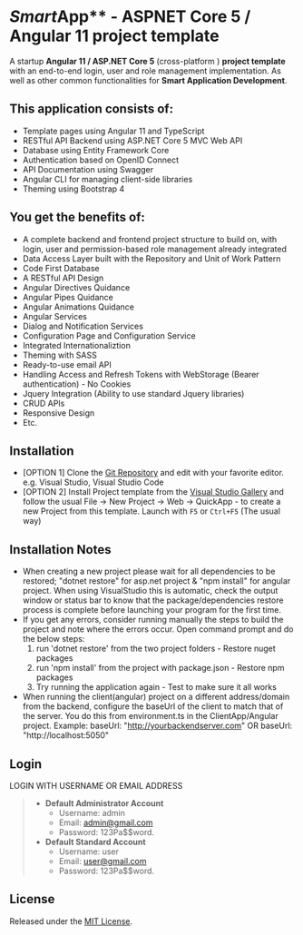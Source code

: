 # *Smart*App** - ASPNET Core 5 / Angular 11 project template


A startup **Angular 11 / ASP.NET Core 5** (cross-platform ) **project template** with an end-to-end login, user and role management implementation.
As well as other common functionalities for **Smart Application Development**.

## This application consists of:

*   Template pages using Angular 11 and TypeScript
*   RESTful API Backend using ASP.NET Core 5 MVC Web API
*   Database using Entity Framework Core
*   Authentication based on OpenID Connect
*   API Documentation using Swagger
*   Angular CLI for managing client-side libraries
*   Theming using Bootstrap 4

## You get the benefits of:

*   A complete backend and frontend project structure to build on, with login, user and permission-based role management already integrated
*   Data Access Layer built with the Repository and Unit of Work Pattern
*   Code First Database
*   A RESTful API Design
*   Angular Directives Quidance
*   Angular Pipes Quidance
*   Angular Animations Quidance
*   Angular Services
*   Dialog and Notification Services
*   Configuration Page and Configuration Service
*   Integrated Internationaliztion
*   Theming with SASS
*   Ready-to-use email API
*   Handling Access and Refresh Tokens with WebStorage (Bearer authentication) - No Cookies
*   Jquery Integration (Ability to use standard Jquery libraries)
*   CRUD APIs
*   Responsive Design
*   Etc.


## Installation

*   [OPTION 1] Clone the [Git Repository](https://github.com/girishgodage/SmartApp.git) and edit with your favorite editor. e.g. Visual Studio, Visual Studio Code
*   [OPTION 2] Install Project template from the [Visual Studio Gallery]() and follow the usual File -> New Project -> Web -> QuickApp - to create a new Project from this template.
    Launch with `F5` or `Ctrl+F5` (The usual way)


## Installation Notes

*   When creating a new project please wait for all dependencies to be restored; "dotnet restore" for asp.net project & "npm install" for angular project.
    When using VisualStudio this is automatic, check the output window or status bar to know that the package/dependencies restore process is complete before launching your program for the first time.
*   If you get any errors, consider running manually the steps to build the project and note where the errors occur.
    Open command prompt and do the below steps:  
    1. run 'dotnet restore' from the two project folders - Restore nuget packages
	2. run 'npm install' from the project with package.json - Restore npm packages
	3. Try running the application again - Test to make sure it all works
*	When running the client(angular) project on a different address/domain from the backend, configure the baseUrl of the client to match that of the server.
	You do this from environment.ts in the ClientApp/Angular project.
	Example: baseUrl: "http://yourbackendserver.com" OR baseUrl: "http://localhost:5050"

## Login

LOGIN WITH USERNAME OR EMAIL ADDRESS
> * **Default Administrator Account**
>   * Username: admin
>   * Email:    admin@gmail.com
>   * Password: 123Pa$$word.
> * **Default Standard Account**
>   * Username: user
>   * Email:    user@gmail.com
>   * Password: 123Pa$$word.



## License

Released under the [MIT License]().